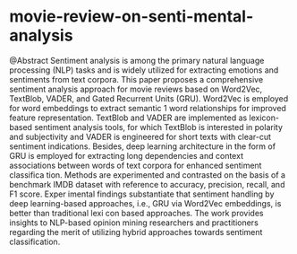 # movie-review-on-senti-mental-analysis
@Abstract
Sentiment analysis is among the primary natural language processing (NLP)
 tasks and is widely utilized for extracting emotions and sentiments from text
 corpora. This paper proposes a comprehensive sentiment analysis approach for
 movie reviews based on Word2Vec, TextBlob, VADER, and Gated Recurrent
 Units (GRU). Word2Vec is employed for word embeddings to extract semantic
 1
word relationships for improved feature representation. TextBlob and VADER
 are implemented as lexicon-based sentiment analysis tools, for which TextBlob
 is interested in polarity and subjectivity and VADER is engineered for short
 texts with clear-cut sentiment indications. Besides, deep learning architecture
 in the form of GRU is employed for extracting long dependencies and context
 associations between words of text corpora for enhanced sentiment classifica
tion. Methods are experimented and contrasted on the basis of a benchmark
 IMDB dataset with reference to accuracy, precision, recall, and F1 score. Exper
imental findings substantiate that sentiment handling by deep learning-based
 approaches, i.e., GRU via Word2Vec embeddings, is better than traditional lexi
con based approaches. The work provides insights to NLP-based opinion mining
 researchers and practitioners regarding the merit of utilizing hybrid approaches
 towards sentiment classification.
